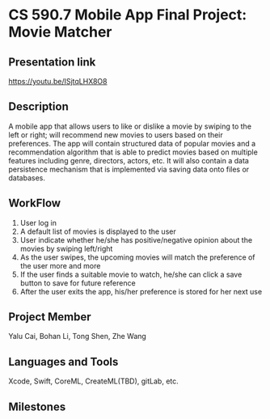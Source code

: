# CS 590.7 Mobile App Final Project: Movie Matcher
## Presentation link
https://youtu.be/ISjtqLHX8O8

## Description
A mobile app that allows users to like or dislike a movie by swiping to the left or right; will recommend new movies to users based on their preferences. The app will contain structured data of popular movies and a recommendation algorithm that is able to predict movies based on multiple features including genre, directors, actors, etc. It will also contain a data persistence mechanism that is implemented via saving data onto files or databases.

## WorkFlow
1. User log in 
2. A default list of movies is displayed to the user
3. User indicate whether he/she has positive/negative opinion about the movies by swiping left/right
4. As the user swipes, the upcoming movies will match the preference of the user more and more
5. If the user finds a suitable movie to watch, he/she can click a save button to save for future reference
6. After the user exits the app, his/her preference is stored for her next use

## Project Member
Yalu Cai, Bohan Li, Tong Shen, Zhe Wang

## Languages and Tools
Xcode, Swift, CoreML, CreateML(TBD), gitLab, etc.

## Milestones



